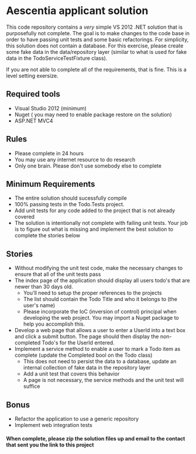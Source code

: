 Aescentia applicant solution
=========

This code repository contains a *very* simple VS 2012 .NET solution that is purposefully not complete. The goal is to make changes to the code base in order to have passing unit tests and some basic refactorings. For simplicity, this solution does not contain a database. For this exercise, please create some fake data in the data/repository layer (similar to what is used for fake data in the TodoServiceTestFixture class).

If you are not able to complete all of the requirements, that is fine. This is a level setting exersize. 

Required tools
-----
  - Visual Studio 2012 (minimum)
  - Nuget ( you may need to enable package restore on the solution)
  - ASP.NET MVC4
  

Rules
-----
- Please complete in 24 hours
- You may use any internet resource to do research
- Only one brain. Please don't use somebody else to complete

Minimum Requirements
--------------
- The entire solution should sucessfully compile
- 100% passing tests in the Todo.Tests project. 
- Add unit tests for any code added to the project that is not already covered
- The solution is intentionally not complete with failing unit tests. Your job is to figure out what is missing and implement the best solution to complete the stories below

Stories
-------
- Without modifying the unit test code, make the necessary changes to ensure that all of the unit tests pass
- The index page of the application should display all users todo's that are newer than 30 days old. 
    - You'll need to setup the proper references to the projects
    - The list should contain the Todo Title and who it belongs to (the user's name)
    - Please incorporate the IoC (inversion of control) principal when developing the web project. You may import a Nuget package to help you accomplish this.
- Develop a web page that allows a user to enter a UserId into a text box and click a submit button. The page should then display the non-completed Todo's for the UserId entered.
- Implement a service method to enable a user to mark a Todo item as complete (update the Completed bool on the Todo class)
    - This does not need to persist the data to a database, update an internal collection of fake data in the repository layer
    - Add a unit test that covers this behavior
    - A page is not necessary, the service methods and the unit test will suffice

Bonus
-----
- Refactor the application to use a generic repository
- Implement web integration tests

#### When complete, please zip the solution files up and email to the contact that sent you the link to this project ####
